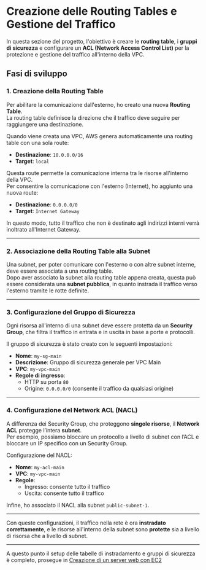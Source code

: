 
# Creazione delle Routing Tables e Gestione del Traffico

In questa sezione del progetto, l'obiettivo è creare le **routing table**, i **gruppi di sicurezza** e configurare un **ACL (Network Access Control List)** per la protezione e gestione del traffico all'interno della VPC.

## Fasi di sviluppo

### 1. Creazione della Routing Table

Per abilitare la comunicazione dall'esterno, ho creato una nuova **Routing Table**.  
La routing table definisce la direzione che il traffico deve seguire per raggiungere una destinazione.

Quando viene creata una VPC, AWS genera automaticamente una routing table con una sola route:

- **Destinazione**: `10.0.0.0/16`  
- **Target**: `local`

Questa route permette la comunicazione interna tra le risorse all'interno della VPC.  
Per consentire la comunicazione con l'esterno (Internet), ho aggiunto una nuova route:

- **Destinazione**: `0.0.0.0/0`  
- **Target**: `Internet Gateway`

In questo modo, tutto il traffico che non è destinato agli indirizzi interni verrà inoltrato all'Internet Gateway.

---

### 2. Associazione della Routing Table alla Subnet

Una subnet, per poter comunicare con l'esterno o con altre subnet interne, deve essere associata a una routing table.  
Dopo aver associato la subnet alla routing table appena creata, questa può essere considerata una **subnet pubblica**, in quanto instrada il traffico verso l'esterno tramite le rotte definite.

---

### 3. Configurazione del Gruppo di Sicurezza

Ogni risorsa all'interno di una subnet deve essere protetta da un **Security Group**, che filtra il traffico in entrata e in uscita in base a porte e protocolli.

Il gruppo di sicurezza è stato creato con le seguenti impostazioni:

- **Nome**: `my-sg-main`
- **Descrizione**: Gruppo di sicurezza generale per VPC Main
- **VPC**: `my-vpc-main`
- **Regole di ingresso**:
  - HTTP su porta `80`
  - Origine: `0.0.0.0/0` (consente il traffico da qualsiasi origine)

---

### 4. Configurazione del Network ACL (NACL)

A differenza dei Security Group, che proteggono **singole risorse**, il **Network ACL** protegge l’intera **subnet**.  
Per esempio, possiamo bloccare un protocollo a livello di subnet con l’ACL e bloccare un IP specifico con un Security Group.

Configurazione del NACL:

- **Nome**: `my-acl-main`
- **VPC**: `my-vpc-main`
- **Regole**:
  - Ingresso: consente tutto il traffico
  - Uscita: consente tutto il traffico

Infine, ho associato il NACL alla subnet `public-subnet-1`.

---

Con queste configurazioni, il traffico nella rete è ora **instradato correttamente**, e le risorse all'interno della subnet sono **protette** sia a livello di risorsa che a livello di subnet.

---

A questo punto il setup delle tabelle di instradamento e gruppi di sicurezza è completo, prosegue in [Creazione di un server web con EC2](PART2.md)
